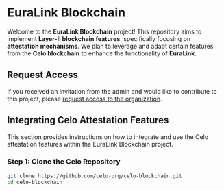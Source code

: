 # **EuraLink Blockchain**

Welcome to the **EuraLink Blockchain** project! This repository aims to implement **Layer-II blockchain features**, specifically focusing on **attestation mechanisms**. We plan to leverage and adapt certain features from the **Celo blockchain** to enhance the functionality of **EuraLink**.

## **Request Access**

If you received an invitation from the admin and would like to contribute to this project, please [request access to the organization](mailto:info@euralink.org?subject=Request%20Access%20to%20EuraLink%20Organization).

## **Integrating Celo Attestation Features**

This section provides instructions on how to integrate and use the Celo attestation features within the EuraLink Blockchain project.

### **Step 1: Clone the Celo Repository**

```bash
git clone https://github.com/celo-org/celo-blockchain.git
cd celo-blockchain
